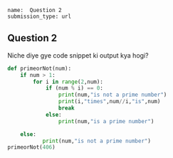 ```ngMeta
name:  Question 2 
submission_type: url
```
## Question 2

Niche diye gye code snippet ki output kya hogi?


```python
def primeorNot(num):     
    if num > 1:
        for i in range(2,num):
            if (num % i) == 0:
                print(num,"is not a prime number")
                print(i,"times",num//i,"is",num)
                break
            else:
                print(num,"is a prime number")

    else:
           print(num,"is not a prime number")
primeorNot(406)
 ```




